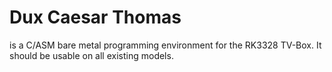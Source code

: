 Dux Caesar Thomas 
======================

is a C/ASM bare metal programming environment for the RK3328 TV-Box. It should be usable on all existing models.
